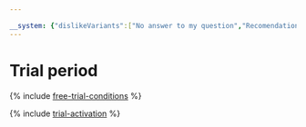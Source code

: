 ```yaml
---

__system: {"dislikeVariants":["No answer to my question","Recomendations didn't help","The content doesn't match title","Other"]}
---
```

# Trial period

{% include [free-trial-conditions](../../_includes/free-trial-conditions.md) %}

{% include [trial-activation](../_includes/trial-activation.md) %}

